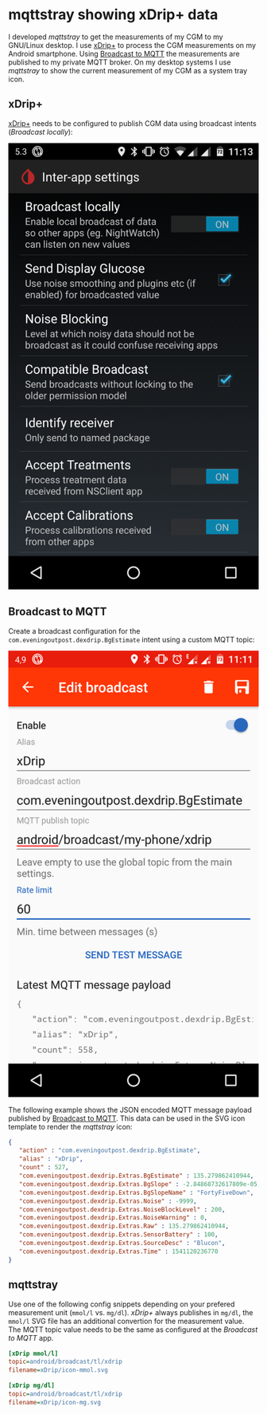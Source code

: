 # mqttstray showing xDrip+ data

I developed *mqttstray* to get the measurements of my CGM to my GNU/Linux desktop. I use [xDrip+](https://github.com/NightscoutFoundation/xDrip) to process the CGM measurements on my Android smartphone. Using [Broadcast to MQTT](https://play.google.com/store/apps/details?id=pixento.nl.broadcasttomqtt) the measurements are published to my private MQTT broker. On my desktop systems I use *mqttstray* to show the current measurement of my CGM as a system tray icon.

## xDrip+

[xDrip+](https://github.com/NightscoutFoundation/xDrip) needs to be configured to publish CGM data using broadcast intents (*Broadcast locally*):

![xDrip+ - Inter-app settings](doc/xdrip_inter-app.png)

## Broadcast to MQTT

Create a broadcast configuration for the `com.eveningoutpost.dexdrip.BgEstimate` intent using a custom MQTT topic:

![Broadcast to MQTT - Edit broadcast](doc/broadcast_edit.png)

The following example shows the JSON encoded MQTT message payload published by [Broadcast to MQTT](https://play.google.com/store/apps/details?id=pixento.nl.broadcasttomqtt). This data can be used in the SVG icon template to render the *mqttstray* icon:

```json
{
   "action" : "com.eveningoutpost.dexdrip.BgEstimate",
   "alias" : "xDrip",
   "count" : 527,
   "com.eveningoutpost.dexdrip.Extras.BgEstimate" : 135.279862410944,
   "com.eveningoutpost.dexdrip.Extras.BgSlope" : -2.84868732617809e-05,
   "com.eveningoutpost.dexdrip.Extras.BgSlopeName" : "FortyFiveDown",
   "com.eveningoutpost.dexdrip.Extras.Noise" : -9999,
   "com.eveningoutpost.dexdrip.Extras.NoiseBlockLevel" : 200,
   "com.eveningoutpost.dexdrip.Extras.NoiseWarning" : 0,
   "com.eveningoutpost.dexdrip.Extras.Raw" : 135.279862410944,
   "com.eveningoutpost.dexdrip.Extras.SensorBattery" : 100,
   "com.eveningoutpost.dexdrip.Extras.SourceDesc" : "Blucon",
   "com.eveningoutpost.dexdrip.Extras.Time" : 1541120236770
}
```

## mqttstray

Use one of the following config snippets depending on your prefered measurement unit (`mmol/l` vs. `mg/dl`). *xDrip+* always publishes in `mg/dl`, the `mmol/l` SVG file has an additional convertion for the measurement value. The MQTT topic value needs to be the same as configured at the *Broadcast to MQTT* app.

```ini
[xDrip mmol/l]
topic=android/broadcast/tl/xdrip
filename=xDrip/icon-mmol.svg
```

```ini
[xDrip mg/dl]
topic=android/broadcast/tl/xdrip
filename=xDrip/icon-mg.svg
```
